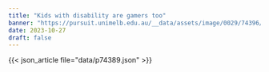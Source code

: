```yaml
---
title: "Kids with disability are gamers too"
banner: "https://pursuit.unimelb.edu.au/__data/assets/image/0029/74396/Kids-with-disability-are-gamers-too_353d7f3a-bf48-4e19-8730-57e3a1c51625.jpg"
date: 2023-10-27
draft: false
---
```


{{< json_article file="data/p74389.json" >}}